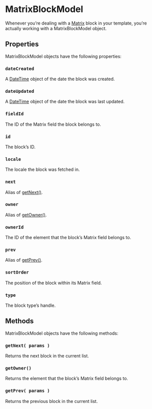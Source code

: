 # MatrixBlockModel

Whenever you’re dealing with a [Matrix](../matrix-fields.md) block in your template, you’re actually working with a MatrixBlockModel object.

## Properties

MatrixBlockModel objects have the following properties:

### `dateCreated`

A [DateTime](datetime.md) object of the date the block was created.

### `dateUpdated`

A [DateTime](datetime.md) object of the date the block was last updated.

### `fieldId`

The ID of the Matrix field the block belongs to.

### `id`

The block’s ID.

### `locale`

The locale the block was fetched in.

### `next`

Alias of [getNext()](#getNext).

### `owner`

Alias of [getOwner()](#getOwner).

### `ownerId`

The ID of the element that the block’s Matrix field belongs to.

### `prev`

Alias of [getPrev()](#getPrev).

### `sortOrder`

The position of the block within its Matrix field.

### `type`

The block type’s handle.


## Methods

MatrixBlockModel objects have the following methods:

### `getNext( params )`

Returns the next block in the current list.

### `getOwner()`

Returns the element that the block’s Matrix field belongs to.

### `getPrev( params )`

Returns the previous block in the current list.
